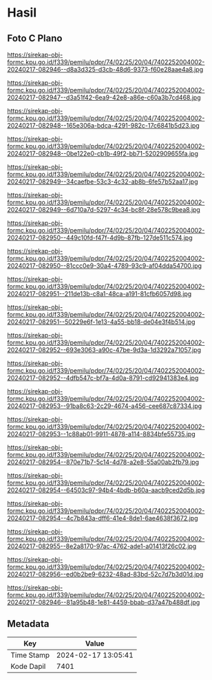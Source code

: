 # Hasil

## Foto C Plano

https://sirekap-obj-formc.kpu.go.id/f339/pemilu/pdpr/74/02/25/20/04/7402252004002-20240217-082946--d8a3d325-d3cb-48d6-9373-f60e28aae4a8.jpg

https://sirekap-obj-formc.kpu.go.id/f339/pemilu/pdpr/74/02/25/20/04/7402252004002-20240217-082947--d3a51f42-6ea9-42e8-a86e-c60a3b7cd468.jpg

https://sirekap-obj-formc.kpu.go.id/f339/pemilu/pdpr/74/02/25/20/04/7402252004002-20240217-082948--165e306a-bdca-4291-982c-17c6841b5d23.jpg

https://sirekap-obj-formc.kpu.go.id/f339/pemilu/pdpr/74/02/25/20/04/7402252004002-20240217-082948--0be122e0-cb1b-49f2-bb71-5202909655fa.jpg

https://sirekap-obj-formc.kpu.go.id/f339/pemilu/pdpr/74/02/25/20/04/7402252004002-20240217-082949--34caefbe-53c3-4c32-ab8b-6fe57b52aa17.jpg

https://sirekap-obj-formc.kpu.go.id/f339/pemilu/pdpr/74/02/25/20/04/7402252004002-20240217-082949--6d710a7d-5297-4c34-bc8f-28e578c9bea8.jpg

https://sirekap-obj-formc.kpu.go.id/f339/pemilu/pdpr/74/02/25/20/04/7402252004002-20240217-082950--449c10fd-f47f-4d9b-87fb-127de511c574.jpg

https://sirekap-obj-formc.kpu.go.id/f339/pemilu/pdpr/74/02/25/20/04/7402252004002-20240217-082950--81ccc0e9-30a4-4789-93c9-af04dda54700.jpg

https://sirekap-obj-formc.kpu.go.id/f339/pemilu/pdpr/74/02/25/20/04/7402252004002-20240217-082951--211de13b-c8a1-48ca-a191-81cfb6057d98.jpg

https://sirekap-obj-formc.kpu.go.id/f339/pemilu/pdpr/74/02/25/20/04/7402252004002-20240217-082951--50229e6f-1e13-4a55-bb18-de04e3f4b514.jpg

https://sirekap-obj-formc.kpu.go.id/f339/pemilu/pdpr/74/02/25/20/04/7402252004002-20240217-082952--693e3063-a90c-47be-9d3a-1d3292a71057.jpg

https://sirekap-obj-formc.kpu.go.id/f339/pemilu/pdpr/74/02/25/20/04/7402252004002-20240217-082952--4dfb547c-bf7a-4d0a-8791-cd92941383e4.jpg

https://sirekap-obj-formc.kpu.go.id/f339/pemilu/pdpr/74/02/25/20/04/7402252004002-20240217-082953--91ba8c63-2c29-4674-a456-cee687c87334.jpg

https://sirekap-obj-formc.kpu.go.id/f339/pemilu/pdpr/74/02/25/20/04/7402252004002-20240217-082953--1c88ab01-9911-4878-a114-8834bfe55735.jpg

https://sirekap-obj-formc.kpu.go.id/f339/pemilu/pdpr/74/02/25/20/04/7402252004002-20240217-082954--870e71b7-5c14-4d78-a2e8-55a00ab2fb79.jpg

https://sirekap-obj-formc.kpu.go.id/f339/pemilu/pdpr/74/02/25/20/04/7402252004002-20240217-082954--64503c97-94b4-4bdb-b60a-aacb9ced2d5b.jpg

https://sirekap-obj-formc.kpu.go.id/f339/pemilu/pdpr/74/02/25/20/04/7402252004002-20240217-082954--4c7b843a-dff6-41e4-8de1-6ae4638f3672.jpg

https://sirekap-obj-formc.kpu.go.id/f339/pemilu/pdpr/74/02/25/20/04/7402252004002-20240217-082955--8e2a8170-97ac-4762-ade1-a01413f26c02.jpg

https://sirekap-obj-formc.kpu.go.id/f339/pemilu/pdpr/74/02/25/20/04/7402252004002-20240217-082956--ed0b2be9-6232-48ad-83bd-52c7d7b3d01d.jpg

https://sirekap-obj-formc.kpu.go.id/f339/pemilu/pdpr/74/02/25/20/04/7402252004002-20240217-082946--81a95b48-1e81-4459-bbab-d37a47b488df.jpg


## Metadata

| Key        | Value               |
| ---------- | ------------------- |
| Time Stamp | 2024-02-17 13:05:41 |
| Kode Dapil | 7401                |



